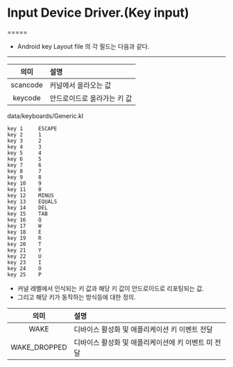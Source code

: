 # Input Device Driver.(Key input)
=====


* Android key Layout file 의 각 필드는 다음과 같다.
-----

| 의미     | 설명                        |
|:--------:|:----------------------------|
| scancode | 커널에서 올라오는 값        |
| keycode  | 안드로이드로 올라가는 키 값 | 

data/keyboards/Generic.kl
```
key 1     ESCAPE
key 2     1   
key 3     2   
key 4     3   
key 5     4   
key 6     5   
key 7     6   
key 8     7   
key 9     8   
key 10    9   
key 11    0   
key 12    MINUS
key 13    EQUALS
key 14    DEL 
key 15    TAB 
key 16    Q   
key 17    W   
key 18    E   
key 19    R   
key 20    T   
key 21    Y   
key 22    U   
key 23    I   
key 24    O   
key 25    P   
```

- 커널 레벨에서 인식되는 키 값과 해당 키 값이 안드로이드로 리포팅되는 값. 
- 그리고 해당 키가 동작하는 방식등에 대한 정의.  

| 의미         | 설명                                                |
|:------------:|:----------------------------------------------------|
| WAKE         | 디바이스 활성화 및 애플리케이션 키 이벤트 전달      |
| WAKE_DROPPED | 디바이스 활성화 및 애플리케이션에 키 이벤트 미 전달 |
